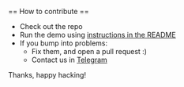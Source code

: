 == How to contribute ==

* Check out the repo
* Run the demo using [instructions in the README](README.md)
* If you bump into problems:
  * Fix them, and open a pull request :)
  * Contact us in [Telegram](https://t.me/streamrdata)

Thanks, happy hacking!
